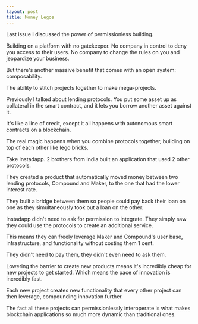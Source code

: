 ```yaml
---
layout: post
title: Money Legos
---
```

Last issue I discussed the power of permissionless building.

Building on a platform with no gatekeeper. No company in control to deny you access to their users. No company to change the rules on you and jeopardize your business.

But there's another massive benefit that comes with an open system: composability.

The ability to stitch projects together to make mega-projects. 

Previously I talked about lending protocols. You put some asset up as collateral in the smart contract, and it lets you borrow another asset against it. 

It's like a line of credit, except it all happens with autonomous smart contracts on a blockchain. 

The real magic happens when you combine protocols together, building on top of each other like lego bricks. 


Take Instadapp. 2 brothers from India built an application that used 2 other protocols.

They created a product that automatically moved money between two lending protocols, Compound and Maker, to the one that had the lower interest rate.

They built a bridge between them so people could pay back their loan on one as they simultaneously took out a loan on the other.

Instadapp didn't need to ask for permission to integrate. They simply saw they could use the protocols to create an additional service.

This means they can freely leverage Maker and Compound's user base, infrastructure, and functionality without costing them 1 cent.

They didn't need to pay them, they didn't even need to ask them. 

Lowering the barrier to create new products means it's incredibly cheap for new projects to get started. Which means the pace of innovation is incredibly fast.

Each new project creates new functionality that every other project can then leverage, compounding innovation further.


The fact all these projects can permissionlessly interoperate is what makes blockchain applications so much more dynamic than traditional ones.

